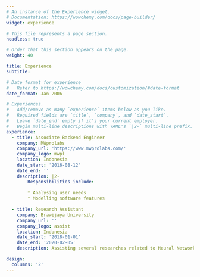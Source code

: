 ```yaml
---
# An instance of the Experience widget.
# Documentation: https://wowchemy.com/docs/page-builder/
widget: experience

# This file represents a page section.
headless: true

# Order that this section appears on the page.
weight: 40

title: Experience
subtitle:

# Date format for experience
#   Refer to https://wowchemy.com/docs/customization/#date-format
date_format: Jan 2006

# Experiences.
#   Add/remove as many `experience` items below as you like.
#   Required fields are `title`, `company`, and `date_start`.
#   Leave `date_end` empty if it's your current employer.
#   Begin multi-line descriptions with YAML's `|2-` multi-line prefix.
experience:
  - title: Associate Backend Engineer
    company: MWprolabs
    company_url: 'https://www.mwprolabs.com/'
    company_logo: mwpl
    location: Indonesia
    date_start: '2016-08-12'
    date_end: ''
    description: |2-
        Responsibilities include:
        
        * Analysing user needs
        * Modelling software features
        
  - title: Research Assistant
    company: Brawijaya University
    company_url: ''
    company_logo: assist
    location: Indonesia
    date_start: '2018-01-01'
    date_end: '2020-02-05'
    description: Assisting several researches related to Neural Network and Machine Learning.

design:
  columns: '2'
---
```

